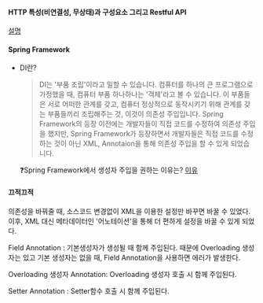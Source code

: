 #### HTTP 특성(비연결성, 무상태)과 구성요소 그리고 Restful API ####

[설명](https://webcache.googleusercontent.com/search?q=cache:CgSTegd2dUsJ:https://victorydntmd.tistory.com/286+&cd=1&hl=ko&ct=clnk&gl=kr)

#### Spring Framework ###

- DI란? 
  > DI는 '부품 조립'이라고 밀할 수 있습니다. 컴퓨터를 하나의 큰 프로그램으로 가정했을 때, 컴퓨터 부품 하나하나는 '객체'라고 볼 수 있습니다. 이 부품들은 서로 어떠한 관계를 갖고, 컴퓨터 정상적으로 동작시키기 위해 관계를 갖는 부품들끼리 조립해주는 것, 이것이 의존성 주입입니다. Spring Framework의 등장 이전에는 개발자들이 직접 코드를 수정하여 의존성 주입을 했지만, Spring Framework가 등장하면서 개발자들은 직접 코드를 수정하는 것이 아닌 XML, Annotaion을 통해 의존성 주입을 할 수 있게 되었습니다.
  
  
  ❓Spring Framework에서 생성자 주입을 권하는 이유는? [이유](https://jgrammer.tistory.com/entry/springboot-의존성-주입-방식-결정)
  
 
#### 끄적끄적 ####
  의존성을 바꿔줄 때, 소스코드 변경없이 XML을 이용한 설정만 바꾸면 바꿀 수 있었다. 이후, XML 대신 메타데이터인 '어노테이션'을 통해 더 편하게 설정을 바꿀 수 있게 되었다.
  
  Field Annotation : 기본생성자가 생성될 때 함께 주입된다. 때문에 Overloading 생성자는 있고 기본 생성자는 없을 때, Field Annotation을 사용하면 에러가 발생한다.
  
  Overloading 생성자 Annotation: Overloading 생성자 호출 시 함께 주입된다.
  
  Setter Annotation : Setter함수 호출 시 함께 주입된다.
